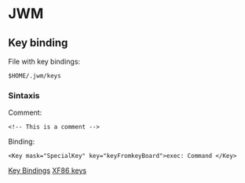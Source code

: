 # JWM

## Key binding

File with key bindings:
    
    $HOME/.jwm/keys

### Sintaxis
    
Comment:
    
    <!-- This is a comment -->

Binding:
    
    <Key mask="SpecialKey" key="keyFromkeyBoard">exec: Command </Key>

[Key Bindings](http://joewing.net/projects/jwm/config.html#keys)
[XF86 keys](https://wiki.linuxquestions.org/wiki/XF86_keyboard_symbols)


    
